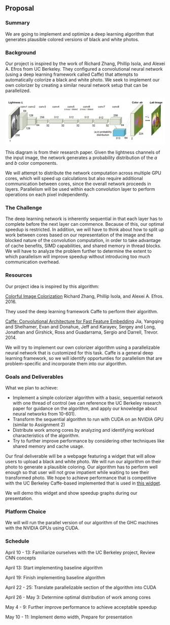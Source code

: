 ## Proposal
### Summary
We are going to implement and optimize a deep learning algorithm that generates plausible colored versions of black and white photos.

### Background
Our project is inspired by the work of Richard Zhang, Phillip Isola, and Alexei A. Efros from UC Berkeley. They configured a convolutional neural network (using a deep learning framework called Caffe) that attempts to automatically colorize a black and white photo. We seek to implement our own colorizer by creating a similar neural network setup that can be parallelized.

![CNN network architecture](images/colorizerCNN.png)

This diagram is from their research paper. Given the lightness channels of the input image, the network generates a probability distribution of the *a* and *b* color components.

We will attempt to distribute the network computation across multiple GPU cores, which will speed up calculations but also require additional communication between cores, since the overall network proceeds in layers. Parallelism will be used within each convolution layer to perform operations on each pixel independently. 

### The Challenge
The deep learning network is inherently sequential in that each layer has to complete before the next layer can commence. Because of this, our optimal speedup is restricted. In addition, we will have to think about how to split up work between cores based on our representation of the image and the blocked nature of the convolution computation, in order to take advantage of cache benefits, SIMD capabilities, and shared memory in thread blocks. We will have to analyze the problem further to determine the extent to which parallelism will improve speedup without introducing too much communication overhead.

### Resources
Our project idea is inspired by this algorithm:

[Colorful Image Colorization](https://arxiv.org/pdf/1603.08511.pdf)
Richard Zhang, Phillip Isola, and Alexei A. Efros. 2016.

They used the deep learning framework Caffe to perform their algorithm.

[Caffe: Convolutional Architecture for Fast Feature Embedding](https://github.com/BVLC/caffe)
Jia, Yangqing and Shelhamer, Evan and Donahue, Jeff and Karayev, Sergey and Long, Jonathan and Girshick, Ross and Guadarrama, Sergio and Darrell, Trevor. 2014.

We will try to implement our own colorizer algorithm using a parallelizable neural network that is customized for this task. Caffe is a general deep learning framework, so we will identify opportunties for parallelism that are problem-specific and incorporate them into our algorithm.

### Goals and Deliverables
What we plan to achieve:
- Implement a simple colorizer algorithm with a basic, sequential network with one thread of control (we can reference the UC Berkeley research paper for guidance on the algorithm, and apply our knowledge about neural networks from 10-601).
- Transform the sequential algorithm to run with CUDA on an NVIDIA GPU (similar to Assignment 2)
- Distribute work among cores by analyzing and identifying workload characteristics of the algorithm.
- Try to further improve performance by considering other techniques like shared memory and cache usage. 

Our final deliverable will be a webpage featuring a widget that will allow users to upload a black and white photo. We will run our algorithm on their photo to generate a plausible coloring. Our algorithm has to perform well enough so that user will not grow impatient while waiting to see their transformed photo. We hope to achieve performance that is competitive with the UC Berkeley Caffe-based implemented that is used in [this widget](http://demos.algorithmia.com/colorize-photos/).

We will demo this widget and show speedup graphs during our presentation.

### Platform Choice
We will will run the parallel version of our algorithm of the GHC machines with the NVIDIA GPUs using CUDA. 

### Schedule 
April 10 - 13: Familiarize ourselves with the UC Berkeley project, Review CNN concepts

April 13: Start implementing baseline algorithm

April 19: Finish implementing baseline algorithm

April 22 - 25: Translate parallelizable section of the algorithm into CUDA

April 26 - May 3: Determine optimal distribution of work among cores

May 4 - 9: Further improve performance to achieve acceptable speedup

May 10 - 11: Implement demo width, Prepare for presentation

